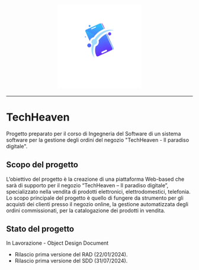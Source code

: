 <div style="display: flex; justify-content: center; align-items: center; border-bottom:2px solid gray">
        <img id="logo" src="img/logo.png" alt="" style="padding: 20px; width: 45%; height: 45%;">
</div>

# TechHeaven
Progetto preparato per il corso di Ingegneria del Software di un sistema software per la gestione degli ordini del negozio "TechHeaven - Il paradiso digitale".

## Scopo del progetto
L’obiettivo del progetto è la creazione di una piattaforma Web-based che sarà di supporto per il negozio “TechHeaven – Il paradiso digitale”, specializzato nella vendita di prodotti elettronici, elettrodomestici, telefonia.
Lo scopo principale del progetto è quello di fungere da strumento per gli acquisti dei clienti presso il negozio online, la gestione automatizzata degli ordini commissionati, per la catalogazione dei prodotti in vendita.

## Stato del progetto
In Lavorazione - Object Design Document

- Rilascio prima versione del RAD (22/01/2024).
- Rilascio prima versione del SDD (31/07/2024).
